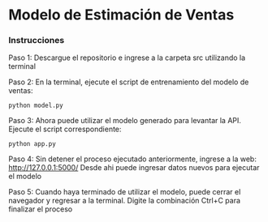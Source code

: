 # Modelo de Estimación de Ventas

### Instrucciones

Paso 1: Descargue el repositorio e ingrese a la carpeta src utilizando la terminal

Paso 2: En la terminal, ejecute el script de entrenamiento del modelo de ventas:

```
python model.py
```

Paso 3: Ahora puede utilizar el modelo generado para levantar la API. Ejecute el script correspondiente:

```
python app.py
```

Paso 4: Sin detener el proceso ejecutado anteriormente, ingrese a la web: http://127.0.0.1:5000/ Desde ahi puede ingresar datos nuevos para ejecutar el modelo

Paso 5: Cuando haya terminado de utilizar el modelo, puede cerrar el navegador y regresar a la terminal. Digite la combinación Ctrl+C para finalizar el proceso

